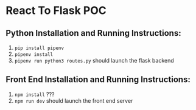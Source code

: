 # React To Flask POC

## Python Installation and Running Instructions:

1. `pip install pipenv`
2. `pipenv install`
3. `pipenv run python3 routes.py` should launch the flask backend

## Front End Installation and Running Instructions:

1. `npm install` ???
2. `npm run dev` should launch the front end server
